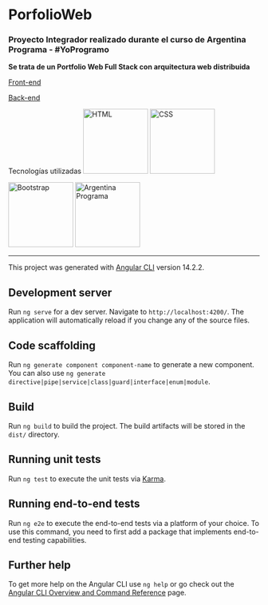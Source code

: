 # PorfolioWeb

### Proyecto Integrador realizado durante el curso de Argentina Programa - #YoProgramo

**Se trata de un Portfolio Web Full Stack con arquitectura web distribuida**

[Front-end](https://github.com/BelenSn/portfolioWeb-FrontEnd)

[Back-end](https://github.com/BelenSn/portfolioWeb-BackEnd)

Tecnologías utilizadas
<img src = "https://i.ibb.co/fDXzq4Q/html5-brands.png" alt="HTML" width="130px">
<img src = "https://i.ibb.co/M5Jy96r/css3-alt-brands.png" alt="CSS" width="130px">
<i class="fa fa-css3" aria-hidden="true"></i>

<img src = "https://i.ibb.co/cvTtQ1P/bootstrap-brands.png" alt="Bootstrap" width="130px">


<img src = "https://i.ibb.co/4FQTyF4/ap.jpg" alt="Argentina Programa" width="130px">



---

This project was generated with [Angular CLI](https://github.com/angular/angular-cli) version 14.2.2.

## Development server

Run `ng serve` for a dev server. Navigate to `http://localhost:4200/`. The application will automatically reload if you change any of the source files.

## Code scaffolding

Run `ng generate component component-name` to generate a new component. You can also use `ng generate directive|pipe|service|class|guard|interface|enum|module`.

## Build

Run `ng build` to build the project. The build artifacts will be stored in the `dist/` directory.

## Running unit tests

Run `ng test` to execute the unit tests via [Karma](https://karma-runner.github.io).

## Running end-to-end tests

Run `ng e2e` to execute the end-to-end tests via a platform of your choice. To use this command, you need to first add a package that implements end-to-end testing capabilities.

## Further help

To get more help on the Angular CLI use `ng help` or go check out the [Angular CLI Overview and Command Reference](https://angular.io/cli) page.
